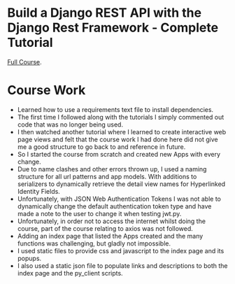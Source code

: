 # Build a Django REST API with the Django Rest Framework - Complete Tutorial

[Full Course](https://m.youtube.com/watch?v=c708Nf0cHrs).

# Course Work

 - Learned how to use a requirements text file to install dependencies.
 - The first time I followed along with the tutorials I simply commented out code that was no longer being used.
 - I then watched another tutorial where I learned to create interactive web page views and felt that the course work I had done here did not give me a good structure to go back to and reference in future.
 - So I started the course from scratch and created new Apps with every change.
 - Due to name clashes and other errors thrown up, I used a naming structure for all url patterns and app models. With additions to serializers to dynamically retrieve the detail view names for Hyperlinked Identity Fields.
 - Unfortunately, with JSON Web Authentication Tokens I was not able to dynamically change the default authentication token type and have made a note to the user to change it when testing jwt.py.
 - Unfortunately, in order not to access the internet whilst doing the course, part of the course relating to axios was not followed.
 - Adding an index page that listed the Apps created and the many functions was challenging, but gladly not impossible.
 - I used static files to provide css and javascript to the index page and its popups.
 - I also used a static json file to populate links and descriptions to both the index page and the py_client scripts.
